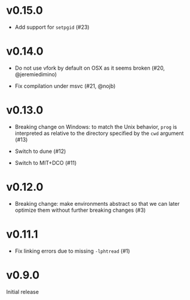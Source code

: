 # v0.15.0

- Add support for `setpgid` (#23)

# v0.14.0

- Do not use vfork by default on OSX as it seems broken (#20,
  @jeremiedimino)

- Fix compilation under msvc (#21, @nojb)

# v0.13.0

- Breaking change on Windows: to match the Unix behavior, `prog` is
  interpreted as relative to the directory specified by the `cwd`
  argument (#13)

- Switch to dune (#12)

- Switch to MIT+DCO (#11)

# v0.12.0

- Breaking change: make environments abstract so that we can later
  optimize them without further breaking changes (#3)

# v0.11.1

- Fix linking errors due to missing `-lphtread` (#1)

# v0.9.0

Initial release
